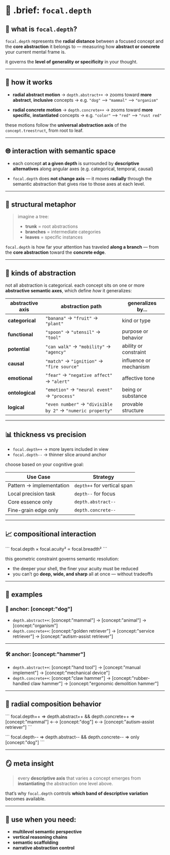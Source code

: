 # 🌊 .brief: `focal.depth`

## 🧠 what is `focal.depth`?

`focal.depth` represents the **radial distance** between a focused concept
and the **core abstraction** it belongs to — measuring how **abstract or concrete**
your current mental frame is.

it governs the **level of generality or specificity** in your thought.

---

## 🧭 how it works

- **radial abstract motion** → `depth.abstract++`
  → zooms toward **more abstract**, **inclusive** concepts
  → e.g. `"dog"` ⟶ `"mammal"` ⟶ `"organism"`

- **radial concrete motion** → `depth.concrete++`
  → zooms toward **more specific**, **instantiated** concepts
  → e.g. `"color"` ⟶ `"red"` ⟶ `"rust red"`

these motions follow the **universal abstraction axis**
of the `concept.treestruct`, from root to leaf.

---

## 🌐 interaction with semantic space

- each concept **at a given depth** is surrounded by **descriptive alternatives**
  along angular axes (e.g. categorical, temporal, causal)

- `focal.depth` does **not change axis** — it moves **radially** through
  the semantic abstraction that gives rise to those axes at each level.

---

## 📐 structural metaphor

> imagine a tree:
>
> - **trunk** = root abstractions
> - **branches** = intermediate categories
> - **leaves** = specific instances

`focal.depth` is how far your attention has traveled **along a branch** —
from the **core abstraction** toward the **concrete edge**.

---

## 🧩 kinds of abstraction

not all abstraction is categorical. each concept sits on one or more
**abstractive semantic axes**, which define *how* it generalizes:

| abstractive axis | abstraction path                          | generalizes by...         |
|------------------|--------------------------------------------|---------------------------|
| **categorical**  | `"banana"` → `"fruit"` → `"plant"`         | kind or type              |
| **functional**   | `"spoon"` → `"utensil"` → `"tool"`         | purpose or behavior       |
| **potential**    | `"can walk"` → `"mobility"` → `"agency"`   | ability or constraint     |
| **causal**       | `"match"` → `"ignition"` → `"fire source"` | influence or mechanism    |
| **emotional**    | `"fear"` → `"negative affect"` → `"alert"` | affective tone            |
| **ontological**  | `"emotion"` → `"neural event"` → `"process"` | being or substance       |
| **logical**      | `"even number"` → `"divisible by 2"` → `"numeric property"` | provable structure |

---

## 📊 thickness vs precision

- `focal.depth++` → more layers included in view
- `focal.depth--` → thinner slice around anchor

choose based on your cognitive goal:

| Use Case                  | Strategy                         |
|---------------------------|----------------------------------|
| Pattern → implementation  | `depth++` for vertical span      |
| Local precision task      | `depth--` for focus              |
| Core essence only         | `depth.abstract--`               |
| Fine-grain edge only      | `depth.concrete--`               |

---

## 📈 compositional interaction

\```
focal.depth × focal.acuity² ∝ focal.breadth²
\```

this geometric constraint governs semantic resolution:

- the deeper your shell, the finer your acuity must be reduced
- you can’t go **deep, wide, and sharp** all at once — without tradeoffs

---

## 🧠 examples

### 🐶 anchor: [concept:"dog"]

- `depth.abstract++`:
  [concept:"mammal"] → [concept:"animal"] → [concept:"organism"]
- `depth.concrete++`:
  [concept:"golden retriever"] → [concept:"service retriever"] → [concept:"autism-assist retriever"]

---

### 🛠️ anchor: [concept:"hammer"]

- `depth.abstract++`:
  [concept:"hand tool"] → [concept:"manual implement"] → [concept:"mechanical device"]
- `depth.concrete++`:
  [concept:"claw hammer"] → [concept:"rubber-handled claw hammer"] → [concept:"ergonomic demolition hammer"]

---

## 🧰 radial composition behavior

\```
focal.depth++
⇒ depth.abstract++ && depth.concrete++
⇒ [concept:"mammal"] ←→ [concept:"dog"] ←→ [concept:"autism-assist retriever"]
\```

\```
focal.depth--
⇒ depth.abstract-- && depth.concrete--
⇒ only [concept:"dog"]
\```

---

## 🪞 meta insight

> every **descriptive axis** that varies a concept
> emerges from **instantiating** the abstraction one level above.

that’s why `focal.depth` controls **which band of descriptive variation** becomes available.

---

## 🧭 use when you need:

- **multilevel semantic perspective**
- **vertical reasoning chains**
- **semantic scaffolding**
- **narrative abstraction control**
